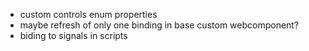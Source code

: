 - custom controls enum properties
- maybe refresh of only one binding in base custom webcomponent?
- biding to signals in scripts